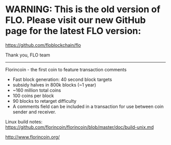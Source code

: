 # WARNING: This is the old version of FLO. Please visit our new GitHub page for the latest FLO version:
https://github.com/floblockchain/flo

Thank you, 
FLO team

---

Florincoin - the first coin to feature transaction comments

 - Fast block generation: 40 second block targets
 - subsidy halves in 800k blocks (~1 year)
 - ~160 million total coins 
 - 100 coins per block
 - 90 blocks to retarget difficulty
 - A comments field can be included in a transaction for use between coin sender and receiver.

Linux build notes:
https://github.com/florincoin/florincoin/blob/master/doc/build-unix.md

http://www.florincoin.org/
